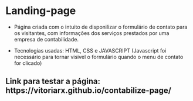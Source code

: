 # Landing-page 

* Página criada com o intuito de disponilizar o formulário de contato para os visitantes, com informações dos serviços prestados por uma empresa de contabilidade.

* Tecnologias usadas: HTML, CSS e JAVASCRIPT (Javascript foi necessário para tornar visivel o formulário quando o menu de contato for clicado)
 
 <h2>Link para testar a página:
https://vitoriarx.github.io/contabilize-page/
